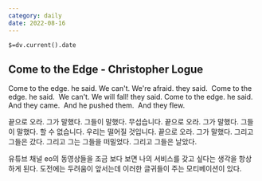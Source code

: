 ```yaml
---
category: daily
date: 2022-08-16
---
```


`$=dv.current().date`

Come to the Edge - Christopher Logue
---
Come to the edge. he said.
We can't. We're afraid. they said. 
Come to the edge. he said. 
We can't. We will fall! they said.
Come to the edge. he said. 
And they came. 
And he pushed them. 
And they flew.

끝으로 오라. 그가 말했다.
그들이 말했다. 무섭습니다.
끝으로 오라. 그가 말했다.
그들이 말했다. 할 수 없습니다. 우리는 떨어질 것입니다.
끝으로 오라. 그가 말했다.
그리고 그들은 갔다.
그리고 그는 그들을 떠밀었다.
그리고 그들은 날았다.


유튜브 채널 eo의 동영상들을 조금 보다 보면
나의 서비스를 갖고 싶다는 생각을 항상 하게 된다.
도전에는 두려움이 앞서는데 이러한 글귀들이 주는 모티베이션이 있다.

 